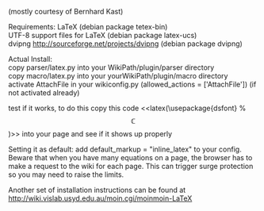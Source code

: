 (mostly courtesy of Bernhard Kast)

Requirements:
LaTeX (debian package tetex-bin)  
UTF-8 support files for LaTeX (debian package latex-ucs)  
dvipng http://sourceforge.net/projects/dvipng (debian package dvipng)  

Actual Install:  
copy parser/latex.py into your WikiPath/plugin/parser directory  
copy macro/latex.py into your  yourWikiPath/plugin/macro directory  
activate AttachFile in your wikiconfig.py (allowed_actions = ['AttachFile']) (if not activated already)  

test if it works, to do this copy this code <<latex(\usepackage{dsfont} % $$\mathds{C}$$)>> into your page and see if it shows up properly  

Setting it as default: add default_markup = "inline_latex" to your config.  
 Beware that when you have many equations on a page, the browser has to make a request to the wiki for each page. This can trigger surge protection so you may need to raise the limits.  

Another set of installation instructions can be found at http://wiki.vislab.usyd.edu.au/moin.cgi/moinmoin-LaTeX  
